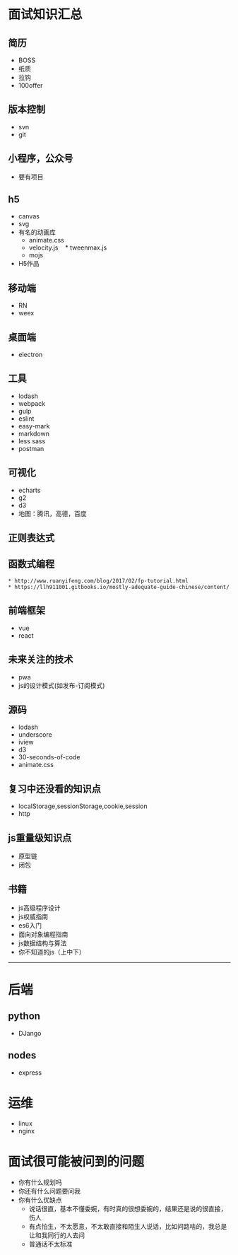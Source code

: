# 面试知识汇总
## 简历
* BOSS
* 纸质
* 拉钩
* 100offer
## 版本控制
* svn
* git
## 小程序，公众号
* 要有项目
## h5
* canvas
* svg
* 有名的动画库
    * animate.css
    * velocity.js
    * tweenmax.js
    * mojs
* H5作品
## 移动端
* RN
* weex
## 桌面端
* electron
## 工具
* lodash
* webpack
* gulp
* eslint
* easy-mark
* markdown
* less sass
* postman
## 可视化
* echarts
* g2
* d3
* 地图：腾讯，高德，百度
## 正则表达式
## 函数式编程
    * http://www.ruanyifeng.com/blog/2017/02/fp-tutorial.html
    * https://llh911001.gitbooks.io/mostly-adequate-guide-chinese/content/
## 前端框架
* vue
* react
## 未来关注的技术
* pwa
* js的设计模式(如发布-订阅模式)
## 源码
* lodash
* underscore
* iview
* d3
* 30-seconds-of-code
* animate.css
## 复习中还没看的知识点
* localStorage,sessionStorage,cookie,session
* http
## js重量级知识点
* 原型链
* 闭包
## 书籍
* js高级程序设计
* js权威指南
* es6入门
* 面向对象编程指南
* js数据结构与算法
* 你不知道的js（上中下）
***
# 后端
## python
* DJango
## nodes
* express
# 运维
* linux
* nginx
# 面试很可能被问到的问题
* 你有什么规划吗
* 你还有什么问题要问我
* 你有什么优缺点
    * 说话很直，基本不懂委婉，有时真的很想委婉的，结果还是说的很直接，伤人
    * 有点怕生，不太愿意，不太敢直接和陌生人说话，比如问路啥的，我总是让和我同行的人去问
    * 普通话不太标准

